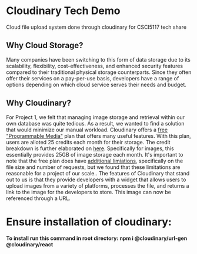 # Cloudinary Tech Demo
Cloud file upload system done through cloudinary for CSCI5117 tech share 

## Why Cloud Storage?
Many companies have been switching to this form of data storage due to its scalability, flexibility, cost-effectiveness, and enhanced security features compared to their traditional physical storage counterparts. Since they often offer their services on a pay-per-use basis, developers have a range of options depending on which cloud service serves their needs and budget.

## Why Cloudinary?
For Project 1, we felt that managing image storage and retrieval within our own database was quite tedious. As a result, we wanted to find a solution that would minimize our manual workload. Cloudinary offers a [free "Programmable Media"](https://cloudinary.com/pricing) plan that offers many useful features. With this plan, users are alloted 25 credits each month for their storage. The credit breakdown is further elaborated on [here](https://cloudinary.com/documentation/developer_onboarding_faq_credits). Specifically for images, this essentially provides 25GB of image storage each month. It's important to note that the free plan does have [additional limiations](https://cloudinary.com/pricing/compare-plans), specifically on the file size and number of requests, but we found that these limitations are reasonable for a project of our scale.. The features of Cloudinary that stand out to us is that they provide developers with a widget that allows users to upload images from a variety of platforms, processes the file, and returns a link to the image for the developers to store. This image can now be referenced through a URL.

# Ensure installation of cloudinary: 
 **To install run this command in root directory: npm i @cloudinary/url-gen @cloudinary/react** 
